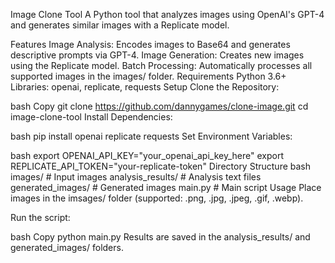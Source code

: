 Image Clone Tool
A Python tool that analyzes images using OpenAI's GPT-4 and generates similar images with a Replicate model.

Features
Image Analysis: Encodes images to Base64 and generates descriptive prompts via GPT-4.
Image Generation: Creates new images using the Replicate model.
Batch Processing: Automatically processes all supported images in the images/ folder.
Requirements
Python 3.6+
Libraries: openai, replicate, requests
Setup
Clone the Repository:

bash
Copy
git clone https://github.com/dannygames/clone-image.git
cd image-clone-tool
Install Dependencies:

bash
pip install openai replicate requests
Set Environment Variables:

bash
export OPENAI_API_KEY="your_openai_api_key_here"
export REPLICATE_API_TOKEN="your-replicate-token"
Directory Structure
bash
images/                # Input images
analysis_results/      # Analysis text files
generated_images/      # Generated images
main.py                # Main script
Usage
Place images in the imsages/ folder (supported: .png, .jpg, .jpeg, .gif, .webp).

Run the script:

bash
Copy
python main.py
Results are saved in the analysis_results/ and generated_images/ folders.